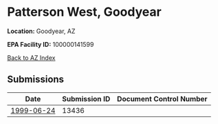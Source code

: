 # Patterson West, Goodyear

**Location:** Goodyear, AZ

**EPA Facility ID:** 100000141599

[Back to AZ Index](../../index.md)

## Submissions

| Date | Submission ID | Document Control Number |
|------|--------------|-------------------------|
| [1999-06-24](submissions/13436.md) | 13436 |  |
